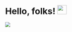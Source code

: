 # Hello, folks! <img src="https://github.com/RudiksChess/rudikschess/blob/main/wave.gif" width="30px">
<img src="https://github.com/RudiksChess/Header/blob/main/Header.gif">

